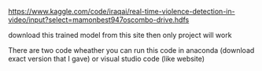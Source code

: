 https://www.kaggle.com/code/iraqai/real-time-violence-detection-in-video/input?select=mamonbest947oscombo-drive.hdfs

download this trained model from this site then only project will work

There are two code wheather you can run this code in anaconda (download exact version that I gave) or visual studio code (like website)
